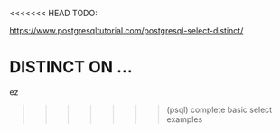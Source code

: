<<<<<<< HEAD
TODO:

https://www.postgresqltutorial.com/postgresql-select-distinct/

DISTINCT ON ...
=======
ez
>>>>>>> (psql) complete basic select examples
